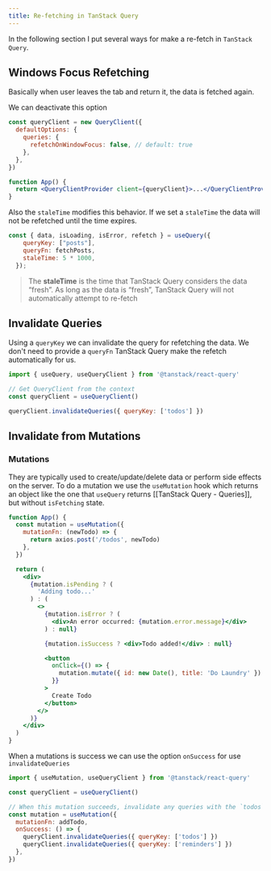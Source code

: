 ```yaml
---
title: Re-fetching in TanStack Query
---
```

In the following section I put several ways for make a re-fetch in `TanStack Query`.

## Windows Focus Refetching
Basically when user leaves the tab and return it, the data is fetched again.

We can deactivate this option
```jsx
const queryClient = new QueryClient({
  defaultOptions: {
    queries: {
      refetchOnWindowFocus: false, // default: true
    },
  },
})

function App() {
  return <QueryClientProvider client={queryClient}>...</QueryClientProvider>
}
```

Also the `staleTime` modifies this behavior. If we set a `staleTime` the data will not be refetched until the time expires.
```jsx
const { data, isLoading, isError, refetch } = useQuery({
    queryKey: ["posts"],
    queryFn: fetchPosts,
    staleTime: 5 * 1000,
  });
```

> The **staleTime** is the time that TanStack Query considers the data “fresh”. As long as the data is “fresh”, TanStack Query will not automatically attempt to re-fetch

## Invalidate Queries
Using a `queryKey` we can invalidate the query for refetching the data. We don't need to provide a `queryFn` TanStack Query make the refetch automatically for us.
```jsx
import { useQuery, useQueryClient } from '@tanstack/react-query'

// Get QueryClient from the context
const queryClient = useQueryClient()

queryClient.invalidateQueries({ queryKey: ['todos'] })
```

## Invalidate from Mutations
### Mutations
They are typically used to create/update/delete data or perform side effects on the server. To do a mutation we use the `useMutation` hook which returns an object like the one that `useQuery` returns [[TanStack Query - Queries]], but without `isFetching` state.
```jsx
function App() {
  const mutation = useMutation({
    mutationFn: (newTodo) => {
      return axios.post('/todos', newTodo)
    },
  })

  return (
    <div>
      {mutation.isPending ? (
        'Adding todo...'
      ) : (
        <>
          {mutation.isError ? (
            <div>An error occurred: {mutation.error.message}</div>
          ) : null}

          {mutation.isSuccess ? <div>Todo added!</div> : null}

          <button
            onClick={() => {
              mutation.mutate({ id: new Date(), title: 'Do Laundry' })
            }}
          >
            Create Todo
          </button>
        </>
      )}
    </div>
  )
}
```

When a mutations is success we can use the option `onSuccess` for use `invalidateQueries`
```jsx
import { useMutation, useQueryClient } from '@tanstack/react-query'

const queryClient = useQueryClient()

// When this mutation succeeds, invalidate any queries with the `todos` or `reminders` query key
const mutation = useMutation({
  mutationFn: addTodo,
  onSuccess: () => {
    queryClient.invalidateQueries({ queryKey: ['todos'] })
    queryClient.invalidateQueries({ queryKey: ['reminders'] })
  },
})
```